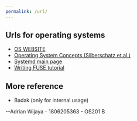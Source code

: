 ```yaml
---
permalink: /url/
---
```


## Urls for operating systems
* [OS WEBSITE](https://os.vlsm.org/)
* [Operating System Concepts (Silberschatz et.al.)](https://codex.cs.yale.edu/avi/os-book/)
* [Systemd main page](https://systemd.io/)
* [Writing FUSE tutorial](https://www.cs.nmsu.edu/~pfeiffer/fuse-tutorial/html/)

## More reference
* Badak (only for internal usage)

--Adrian Wijaya - 1806205363 - OS201 B
